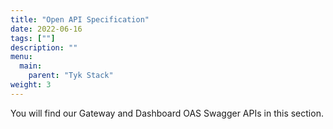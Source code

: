 ```yaml
---
title: "Open API Specification"
date: 2022-06-16
tags: [""]
description: ""
menu:
  main:
    parent: "Tyk Stack"
weight: 3
---
```


You will find our Gateway and Dashboard OAS Swagger APIs in this section.